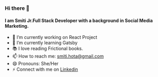 ### Hi there 👋




#### I am Smiti Jr.Full Stack Developer with a background in Social Media Marketing. 

- 🔭 I’m currently working on React Project 
- 🌱 I’m currently learning Gatsby
- 📚 I love reading Frictional books. 
- 📫 How to reach me: smiti.hota@gmail.com
- 😄 Pronouns: She/Her
- ⚡  Connect with me on [Linkedin](https://www.linkedin.com/in/smitimishra/)

